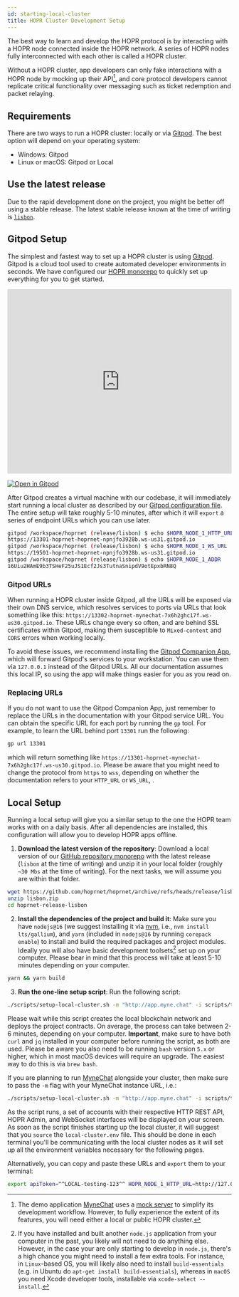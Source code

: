 ```yaml
---
id: starting-local-cluster
title: HOPR Cluster Development Setup
---
```


The best way to learn and develop the HOPR protocol is by interacting with a HOPR node connected inside the HOPR network.
A series of HOPR nodes fully interconnected with each other is called a HOPR cluster.

Without a HOPR cluster, app developers can only fake interactions with a HOPR node by mocking up their API[^1], and
core protocol developers cannot replicate critical functionality over messaging such as ticket redemption
and packet relaying.

## Requirements

There are two ways to run a HOPR cluster: locally or via [Gitpod](https://gitpod.io). The best option will depend on your operating system:

- Windows: Gitpod
- Linux or macOS: Gitpod or Local

## Use the latest release
Due to the rapid development done on the project, you might be better off using a stable
release. The latest stable release known at the time of writing is [`lisbon`](https://github.com/hoprnet/hoprnet/archive/refs/heads/release/lisbon.zip).

## Gitpod Setup

The simplest and fastest way to set up a HOPR cluster is using [Gitpod](https://gitpod.io). Gitpod is a cloud tool used to create
automated developer environments in seconds. We have configured our [HOPR monorepo](https://gitpod.io/#https://github.com/hoprnet/hoprnet)
to quickly set up everything for you to get started.

<iframe src="https://player.vimeo.com/video/678070260?h=9ef64ca41b" width="100%" height="415" frameborder="0" allow="autoplay; fullscreen; picture-in-picture" allowfullscreen></iframe>

[![Open in Gitpod](https://gitpod.io/button/open-in-gitpod.svg)](https://gitpod.io/#https://github.com/hoprnet/hoprnet/tree/release/lisbon)

After Gitpod creates a virtual machine with our codebase, it will immediately start running a local cluster as described by our
[Gitpod configuration file](https://github.com/hoprnet/hoprnet/blob/release/lisbon/.gitpod.yml). The entire setup will take roughly 5-10
minutes, after which it will `export` a series of endpoint URLs which you can use later.

```bash
gitpod /workspace/hoprnet (release/lisbon) $ echo $HOPR_NODE_1_HTTP_URL
https://13301-hoprnet-hoprnet-npnjfo3928b.ws-us31.gitpod.io
gitpod /workspace/hoprnet (release/lisbon) $ echo $HOPR_NODE_1_WS_URL
https://19501-hoprnet-hoprnet-npnjfo3928b.ws-us31.gitpod.io
gitpod /workspace/hoprnet (release/lisbon) $ echo $HOPR_NODE_1_ADDR
16Uiu2HAmE9b3TSHeF25uJS1Ecf2Js3TutnaSnipdV9otEpxbRN8Q
```

### Gitpod URLs

When running a HOPR cluster inside Gitpod, all the URLs will be exposed via their own DNS service, which resolves services to ports via
URLs that look something like this: `https://13302-hoprnet-mynechat-7x6h2ghc17f.ws-us30.gitpod.io`. These URLs change every so often, and are behind
SSL certificates within Gitpod, making them susceptible to `Mixed-content` and `CORS` errors when working locally.

To avoid these issues, we recommend installing the [Gitpod Companion App](https://www.gitpod.io/docs/develop/local-companion), which will forward Gitpod's services to your workstation. You can use them via `127.0.0.1` instead of the Gitpod URLs. All our documentation
assumes this local IP, so using the app will make things easier for you as you read on.

### Replacing URLs

If you do not want to use the Gitpod Companion App, just remember to replace the URLs in the documentation with your Gitpod service URL. You
can obtain the specific URL for each port by running the `gp` tool. For example, to learn the URL behind port `13301` run the following:

```bash
gp url 13301
```

which will return something like `https://13301-hoprnet-mynechat-7x6h2ghc17f.ws-us30.gitpod.io`. Please be aware that you might need to change the protocol from `https` to `wss`, depending on whether the documentation refers to your `HTTP_URL` or `WS_URL`, .

## Local Setup

Running a local setup will give you a similar setup to the one the HOPR team works with on a daily basis. After all dependencies are installed,
this configuration will allow you to develop HOPR apps offline.

1. **Download the latest version of the repository**: Download a local version of our [GitHub repository monorepo](https://github.com/hoprnet/hoprnet/tree/release/lisbon)
   with the latest release (`lisbon` at the time of writing) and unzip it in your local folder (roughly `~30 Mbs` at the time of writing). For the next tasks, we will assume you are within that folder.

```bash
wget https://github.com/hoprnet/hoprnet/archive/refs/heads/release/lisbon.zip
unzip lisbon.zip
cd hoprnet-release-lisbon
```

2. **Install the dependencies of the project and build it**: Make sure you have `nodejs@16` (we suggest installing it via [nvm](https://github.com/nvm-sh/nvm), i.e., `nvm install lts/gallium`), and `yarn` (included in `nodejs@16` by running `corepack enable`)
   to install and build the required packages and project modules. Ideally you will also have basic development toolsets[^2] set up on your computer. Please bear in mind that this process will take at least 5-10 minutes depending on your computer.

```bash
yarn && yarn build
```

3. **Run the one-line setup script**: Run the following script: 

```bash
./scripts/setup-local-cluster.sh -m "http://app.myne.chat" -i scripts/topologies/full_interconnected_cluster.sh
```
Please wait while this script creates
   the local blockchain network and deploys the project contracts. On average, the process can take between 2-6 minutes, depending on your computer. **Important**, make sure to have both `curl` and `jq` installed in your computer
   before running the script, as both are used. Please be aware you also need to be running `bash` version `5.x` or higher,
   which in most macOS devices will require an upgrade. The easiest way to do this is via `brew bash`.

If you are planning to run [MyneChat](http://app.myne.chat/)
   alongside your cluster, then make sure to pass the `-m` flag with your MyneChat instance URL, i.e.:

```bash
./scripts/setup-local-cluster.sh -m "http://app.myne.chat" -i scripts/topologies/full_interconnected_cluster.sh
```

As the script runs, a set of accounts with their respective HTTP REST API, HOPR Admin, and WebSocket interfaces will be displayed
on your screen. As soon as the script finishes starting up the local cluster, it will suggest that you `source` the `local-cluster.env` file.
This should be done in each terminal you'll be communicating with the local cluster nodes as it will set up all the environment variables
necessary for the following pages.

Alternatively, you can copy and paste these URLs and `export` them to your terminal:

```bash
export apiToken=^^LOCAL-testing-123^^ HOPR_NODE_1_HTTP_URL=http://127.0.0.1:13301 HOPR_NODE_1_WS_URL=ws://127.0.0.1:19501 HOPR_NODE_2_HTTP_URL=http://127.0.0.1:13302 HOPR_NODE_2_WS_URL=ws://127.0.0.1:19502 HOPR_NODE_3_HTTP_URL=http://127.0.0.1:13303 HOPR_NODE_3_WS_URL=ws://127.0.0.1:19503 HOPR_NODE_4_HTTP_URL=http://127.0.0.1:13304 HOPR_NODE_4_WS_URL=ws://127.0.0.1:19504 HOPR_NODE_5_HTTP_URL=http://127.0.0.1:13305 HOPR_NODE_5_WS_URL=ws://127.0.0.1:19505
```

[^1]:
    The demo application [MyneChat](https://github.com/hoprnet/myne-chat) uses a
    [mock server](https://github.com/hoprnet/myne-chat/blob/cf6501b2ffa24502834f567ab575630e302e3d34/mocks/index.js#L47-L79)
    to simplify its development workflow. However, to fully experience the extent of its features, you will need either a local or public HOPR cluster.
[^2]: If you have installed and built another `node.js` application from your computer in the past, you likely will not need to do anything else. However, in the case your are only starting to develop in `node.js`, there's a high chance you might need to install a few extra tools. For instance, in `Linux`-based OS, you will likely also need to install `build-essentials` (e.g. in Ubuntu do `apt-get install build-essentials`), whereas in `macOS` you need Xcode developer tools, installable via `xcode-select --install`.


